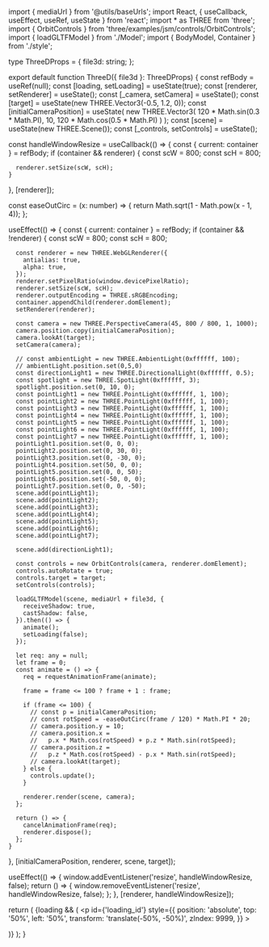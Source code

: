 import { mediaUrl } from '@utils/baseUrls';
import React, { useCallback, useEffect, useRef, useState } from 'react';
import * as THREE from 'three';
import { OrbitControls } from 'three/examples/jsm/controls/OrbitControls';
import { loadGLTFModel } from './Model';
import { BodyModel, Container } from './style';

type ThreeDProps = {
  file3d: string;
};

export default function ThreeD({ file3d }: ThreeDProps) {
  const refBody = useRef<HTMLDivElement>(null);
  const [loading, setLoading] = useState<boolean>(true);
  const [renderer, setRenderer] = useState<any>();
  const [_camera, setCamera] = useState<any>();
  const [target] = useState(new THREE.Vector3(-0.5, 1.2, 0));
  const [initialCameraPosition] = useState(
    new THREE.Vector3(
      120 * Math.sin(0.3 * Math.PI),
      10,
      120 * Math.cos(0.5 * Math.PI)
    )
  );
  const [scene] = useState(new THREE.Scene());
  const [_controls, setControls] = useState<any>();

  const handleWindowResize = useCallback(() => {
    const { current: container } = refBody;
    if (container && renderer) {
      const scW = 800;
      const scH = 800;

      renderer.setSize(scW, scH);
    }
  }, [renderer]);

  const easeOutCirc = (x: number) => {
    return Math.sqrt(1 - Math.pow(x - 1, 4));
  };

  useEffect(() => {
    const { current: container } = refBody;
    if (container && !renderer) {
      const scW = 800;
      const scH = 800;

      const renderer = new THREE.WebGLRenderer({
        antialias: true,
        alpha: true,
      });
      renderer.setPixelRatio(window.devicePixelRatio);
      renderer.setSize(scW, scH);
      renderer.outputEncoding = THREE.sRGBEncoding;
      container.appendChild(renderer.domElement);
      setRenderer(renderer);

      const camera = new THREE.PerspectiveCamera(45, 800 / 800, 1, 1000);
      camera.position.copy(initialCameraPosition);
      camera.lookAt(target);
      setCamera(camera);

      // const ambientLight = new THREE.AmbientLight(0xffffff, 100);
      // ambientLight.position.set(0,5,0)
      const directionLight1 = new THREE.DirectionalLight(0xffffff, 0.5);
      const spotlight = new THREE.SpotLight(0xffffff, 3);
      spotlight.position.set(0, 10, 0);
      const pointLight1 = new THREE.PointLight(0xffffff, 1, 100);
      const pointLight2 = new THREE.PointLight(0xffffff, 1, 100);
      const pointLight3 = new THREE.PointLight(0xffffff, 1, 100);
      const pointLight4 = new THREE.PointLight(0xffffff, 1, 100);
      const pointLight5 = new THREE.PointLight(0xffffff, 1, 100);
      const pointLight6 = new THREE.PointLight(0xffffff, 1, 100);
      const pointLight7 = new THREE.PointLight(0xffffff, 1, 100);
      pointLight1.position.set(0, 0, 0);
      pointLight2.position.set(0, 30, 0);
      pointLight3.position.set(0, -30, 0);
      pointLight4.position.set(50, 0, 0);
      pointLight5.position.set(0, 0, 50);
      pointLight6.position.set(-50, 0, 0);
      pointLight7.position.set(0, 0, -50);
      scene.add(pointLight1);
      scene.add(pointLight2);
      scene.add(pointLight3);
      scene.add(pointLight4);
      scene.add(pointLight5);
      scene.add(pointLight6);
      scene.add(pointLight7);

      scene.add(directionLight1);

      const controls = new OrbitControls(camera, renderer.domElement);
      controls.autoRotate = true;
      controls.target = target;
      setControls(controls);

      loadGLTFModel(scene, mediaUrl + file3d, {
        receiveShadow: true,
        castShadow: false,
      }).then(() => {
        animate();
        setLoading(false);
      });

      let req: any = null;
      let frame = 0;
      const animate = () => {
        req = requestAnimationFrame(animate);

        frame = frame <= 100 ? frame + 1 : frame;

        if (frame <= 100) {
          // const p = initialCameraPosition;
          // const rotSpeed = -easeOutCirc(frame / 120) * Math.PI * 20;
          // camera.position.y = 10;
          // camera.position.x =
          //   p.x * Math.cos(rotSpeed) + p.z * Math.sin(rotSpeed);
          // camera.position.z =
          //   p.z * Math.cos(rotSpeed) - p.x * Math.sin(rotSpeed);
          // camera.lookAt(target);
        } else {
          controls.update();
        }

        renderer.render(scene, camera);
      };

      return () => {
        cancelAnimationFrame(req);
        renderer.dispose();
      };
    }
  }, [initialCameraPosition, renderer, scene, target]);

  useEffect(() => {
    window.addEventListener('resize', handleWindowResize, false);
    return () => {
      window.removeEventListener('resize', handleWindowResize, false);
    };
  }, [renderer, handleWindowResize]);

  return (
    <Container className="justify-center w-full pt-2 flex flex-wrap">
      <BodyModel className="justify-center flex flex-wrap w-full" ref={refBody}>
        {loading && (
          <p
            id={'loading_id'}
            style={{
              position: 'absolute',
              top: '50%',
              left: '50%',
              transform: 'translate(-50%, -50%)',
              zIndex: 9999,
            }}
          ></p>
        )}
      </BodyModel>
    </Container>
  );
}

